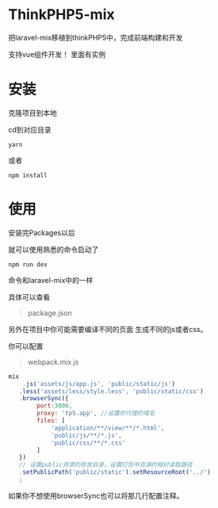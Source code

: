 # ThinkPHP5-mix
把laravel-mix移植到thinkPHP5中，完成前端构建和开发

支持vue组件开发！ 里面有实例
# 安装
克隆项目到本地

cd到对应目录
```node
yarn
```


或者

```node
npm install
```

# 使用

安装完Packages以后

就可以使用熟悉的命令启动了
```node
npm run dev 
```
命令和laravel-mix中的一样

具体可以查看
>package.json

另外在项目中你可能需要编译不同的页面
生成不同的js或者css。

你可以配置
>webpack.mix.js

```js
mix
    .js('assets/js/app.js', 'public/static/js')
   .less('assets/less/style.less', 'public/static/css')
   .browserSync({
        port:3000,
        proxy: 'tp5.app', //设置你代理的域名
        files: [
            'application/**/view/**/*.html',
            'public/js/**/*.js',
            'public/css/**/*.css'
        ]
   })
   // 设置public资源的存放目录，设置打包中资源的相对读取路径
   .setPublicPath('public/static').setResourceRoot('../')
   ;

```

如果你不想使用browserSync也可以将那几行配置注释。



